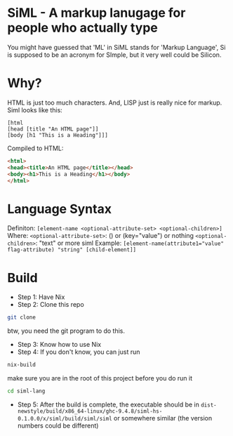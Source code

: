 # SiML - A markup lanugage for people who actually type
You might have guessed that 'ML' in SiML stands for 'Markup Language', Si is supposed to be an acronym for SImple, but it very well could be Silicon.

# Why?
HTML is just too much characters. And, LISP just is really nice for markup.
Siml looks like this:
```siml
[html
[head [title "An HTML page"]]
[body [h1 "This is a Heading"]]]
```
Compiled to HTML:
```html
<html>
<head><title>An HTML page</title></head>
<body><h1>This is a Heading</h1></body>
</html>
```
# Language Syntax
Definiton: `[element-name <optional-attribute-set> <optional-children>]`
  Where:
    `<optional-attribute-set>`: () or (key="value") or nothing
    `<optional-children>`: "text" or more siml
Example:
  `[element-name(attribute1="value" flag-attribute) "string" [child-element]]`

# Build
- Step 1: Have Nix
- Step 2: Clone this repo
```sh
git clone
```
btw, you need the git program to do this.
- Step 3: Know how to use Nix
- Step 4: If you don't know, you can just run
```sh
nix-build
```
make sure you are in the root of this project before you do run it
```sh
cd siml-lang
```
- Step 5: After the build is complete, the executable should be in
`dist-newstyle/build/x86_64-linux/ghc-9.4.8/siml-hs-0.1.0.0/x/siml/build/siml/siml`
or somewhere similar (the version numbers could be different)

